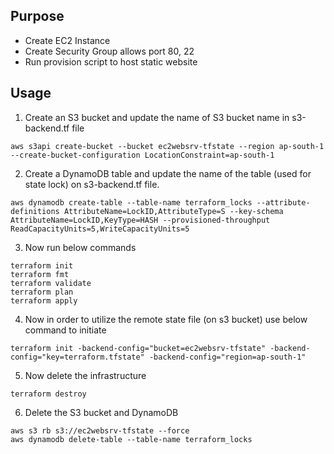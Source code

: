 ## Purpose

* Create EC2 Instance
* Create Security Group allows port 80, 22
* Run provision script to host static website 

## Usage  

1. Create an S3 bucket and update the name of S3 bucket name in s3-backend.tf file  

```
aws s3api create-bucket --bucket ec2websrv-tfstate --region ap-south-1 --create-bucket-configuration LocationConstraint=ap-south-1
```

2. Create a DynamoDB table and update the name of the table (used for state lock) on s3-backend.tf file.  

```
aws dynamodb create-table --table-name terraform_locks --attribute-definitions AttributeName=LockID,AttributeType=S --key-schema AttributeName=LockID,KeyType=HASH --provisioned-throughput ReadCapacityUnits=5,WriteCapacityUnits=5
```

3. Now run below commands 

```
terraform init 
terraform fmt
terraform validate 
terraform plan
terraform apply
```  

4. Now in order to utilize the remote state file (on s3 bucket) use below command to initiate 

```
terraform init -backend-config="bucket=ec2websrv-tfstate" -backend-config="key=terraform.tfstate" -backend-config="region=ap-south-1"
```

5. Now delete the infrastructure 

```
terraform destroy
```

6. Delete the S3 bucket and DynamoDB 

```
aws s3 rb s3://ec2websrv-tfstate --force   
aws dynamodb delete-table --table-name terraform_locks
```  
